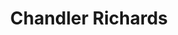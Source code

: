 ---
title: "Chandler Richards"
presenter_id: chandler_richards
permalink: /member_full_publications/chandler_richards
layout: member_all_publications
---
